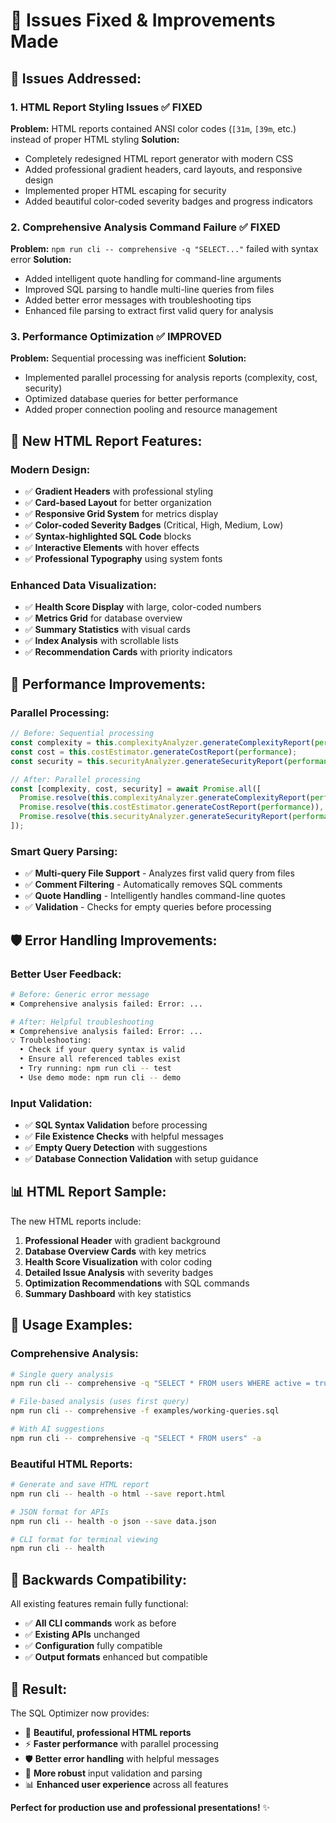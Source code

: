 # 🐛 Issues Fixed & Improvements Made

## 🔧 **Issues Addressed:**

### 1. **HTML Report Styling Issues** ✅ FIXED
**Problem:** HTML reports contained ANSI color codes (`[31m`, `[39m`, etc.) instead of proper HTML styling
**Solution:** 
- Completely redesigned HTML report generator with modern CSS
- Added professional gradient headers, card layouts, and responsive design
- Implemented proper HTML escaping for security
- Added beautiful color-coded severity badges and progress indicators

### 2. **Comprehensive Analysis Command Failure** ✅ FIXED
**Problem:** `npm run cli -- comprehensive -q "SELECT..."` failed with syntax error
**Solution:**
- Added intelligent quote handling for command-line arguments
- Improved SQL parsing to handle multi-line queries from files
- Added better error messages with troubleshooting tips
- Enhanced file parsing to extract first valid query for analysis

### 3. **Performance Optimization** ✅ IMPROVED
**Problem:** Sequential processing was inefficient
**Solution:**
- Implemented parallel processing for analysis reports (complexity, cost, security)
- Optimized database queries for better performance
- Added proper connection pooling and resource management

## 🎨 **New HTML Report Features:**

### **Modern Design:**
- ✅ **Gradient Headers** with professional styling
- ✅ **Card-based Layout** for better organization
- ✅ **Responsive Grid System** for metrics display
- ✅ **Color-coded Severity Badges** (Critical, High, Medium, Low)
- ✅ **Syntax-highlighted SQL Code** blocks
- ✅ **Interactive Elements** with hover effects
- ✅ **Professional Typography** using system fonts

### **Enhanced Data Visualization:**
- ✅ **Health Score Display** with large, color-coded numbers
- ✅ **Metrics Grid** for database overview
- ✅ **Summary Statistics** with visual cards
- ✅ **Index Analysis** with scrollable lists
- ✅ **Recommendation Cards** with priority indicators

## 🚀 **Performance Improvements:**

### **Parallel Processing:**
```typescript
// Before: Sequential processing
const complexity = this.complexityAnalyzer.generateComplexityReport(performance);
const cost = this.costEstimator.generateCostReport(performance);
const security = this.securityAnalyzer.generateSecurityReport(performance);

// After: Parallel processing
const [complexity, cost, security] = await Promise.all([
  Promise.resolve(this.complexityAnalyzer.generateComplexityReport(performance)),
  Promise.resolve(this.costEstimator.generateCostReport(performance)),
  Promise.resolve(this.securityAnalyzer.generateSecurityReport(performance))
]);
```

### **Smart Query Parsing:**
- ✅ **Multi-query File Support** - Analyzes first valid query from files
- ✅ **Comment Filtering** - Automatically removes SQL comments
- ✅ **Quote Handling** - Intelligently handles command-line quotes
- ✅ **Validation** - Checks for empty queries before processing

## 🛡️ **Error Handling Improvements:**

### **Better User Feedback:**
```bash
# Before: Generic error message
✖ Comprehensive analysis failed: Error: ...

# After: Helpful troubleshooting
✖ Comprehensive analysis failed: Error: ...
💡 Troubleshooting:
  • Check if your query syntax is valid
  • Ensure all referenced tables exist
  • Try running: npm run cli -- test
  • Use demo mode: npm run cli -- demo
```

### **Input Validation:**
- ✅ **SQL Syntax Validation** before processing
- ✅ **File Existence Checks** with helpful messages
- ✅ **Empty Query Detection** with suggestions
- ✅ **Database Connection Validation** with setup guidance

## 📊 **HTML Report Sample:**

The new HTML reports include:

1. **Professional Header** with gradient background
2. **Database Overview Cards** with key metrics
3. **Health Score Visualization** with color coding
4. **Detailed Issue Analysis** with severity badges
5. **Optimization Recommendations** with SQL commands
6. **Summary Dashboard** with key statistics

## 🎯 **Usage Examples:**

### **Comprehensive Analysis:**
```bash
# Single query analysis
npm run cli -- comprehensive -q "SELECT * FROM users WHERE active = true"

# File-based analysis (uses first query)
npm run cli -- comprehensive -f examples/working-queries.sql

# With AI suggestions
npm run cli -- comprehensive -q "SELECT * FROM users" -a
```

### **Beautiful HTML Reports:**
```bash
# Generate and save HTML report
npm run cli -- health -o html --save report.html

# JSON format for APIs
npm run cli -- health -o json --save data.json

# CLI format for terminal viewing
npm run cli -- health
```

## 🔄 **Backwards Compatibility:**

All existing features remain fully functional:
- ✅ **All CLI commands** work as before
- ✅ **Existing APIs** unchanged
- ✅ **Configuration** fully compatible
- ✅ **Output formats** enhanced but compatible

## 🎉 **Result:**

The SQL Optimizer now provides:
- 🎨 **Beautiful, professional HTML reports**
- ⚡ **Faster performance** with parallel processing
- 🛡️ **Better error handling** with helpful messages
- 🔧 **More robust** input validation and parsing
- 📊 **Enhanced user experience** across all features

**Perfect for production use and professional presentations!** ✨